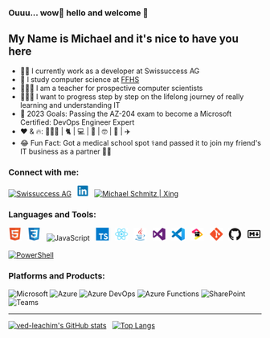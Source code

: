 ### Ouuu... wow🐉 hello and welcome 🙏

## My Name is Michael and it's nice to have you here

- 👨‍💻 I currently work as a developer at Swissuccess AG
- 📜 I study computer science at [FFHS](https://www.ffhs.ch/en/degree-programmes/bachelor/informatik)
- 👨🏻‍🏫 I am a teacher for prospective computer scientists
- 🚶🏻‍♂️ I want to progress step by step on the lifelong journey of really learning and understanding IT
- 🥅 2023 Goals: Passing the AZ-204 exam to become a Microsoft Certified: DevOps Engineer Expert
- ❤️ & 🔥: 👨‍👩‍👧 | 🐈 | 💻 | 💪 | 🤓 | 🎿 | ✈️
- 😂 Fun Fact: Got a medical school spot ⚕️and passed it to join my friend's IT business as a partner 👨‍💼

### Connect with me:

[<img float="left" alt="Swissuccess AG" width="22px" src="https://www.swissuccess.ch/wp-content/uploads/2020/05/swissuccess_rgb_resized_137_109.png" />](https://www.swissuccess.ch/)&nbsp;&nbsp;
[<img float="left" alt="Michael Schmitz | LinkedIn" width="22px" src="https://raw.githubusercontent.com/devicons/devicon/master/icons/linkedin/linkedin-original.svg"/>](https://www.linkedin.com/in/michael-schmitz-b25b6614a/)&nbsp;&nbsp;
[<img float="left" alt="Michael Schmitz | Xing" width="22px" src="https://camo.githubusercontent.com/559cb0e71b23bcd0b454d3312cb05542efb176a2236a5f6ecc99d478726172da/68747470733a2f2f6564656e742e6769746875622e696f2f537570657254696e7949636f6e732f696d616765732f7376672f78696e672e737667"/>](https://www.xing.com/profile/Michael_Schmitz425/cv)

### Languages and Tools:

<div>
<img alt="HTML 5" width="26px" src="https://raw.githubusercontent.com/devicons/devicon/master/icons/html5/html5-original.svg"/>&nbsp;&nbsp;
<img alt="CSS 3" width="26px" src="https://raw.githubusercontent.com/devicons/devicon/master/icons/css3/css3-original.svg"/>&nbsp;&nbsp;
<img alt="JavaScript" width="26px" src="https://raw.githubusercontent.com/jmnote/z-icons/master/svg/javascript.svg"/>&nbsp;&nbsp;
<img alt="TypeScript" width="26px" src="https://raw.githubusercontent.com/devicons/devicon/master/icons/typescript/typescript-plain.svg"/>&nbsp;&nbsp;
<img alt="React.js" width="26px" src="https://raw.githubusercontent.com/devicons/devicon/master/icons/react/react-original.svg"/>&nbsp;&nbsp;
<img alt="Java" width="26px" src="https://raw.githubusercontent.com/devicons/devicon/master/icons/java/java-original.svg"/>&nbsp;&nbsp;
<img alt="Visual Studio" width="26px" src="https://raw.githubusercontent.com/devicons/devicon/master/icons/visualstudio/visualstudio-plain.svg"/>&nbsp;&nbsp;
<img alt="Visual Studio Code" width="26px" src="https://raw.githubusercontent.com/devicons/devicon/master/icons/vscode/vscode-original.svg"/>&nbsp;&nbsp;
<img alt="JetBrains IDEs" width="26px" src="https://raw.githubusercontent.com/devicons/devicon/master/icons/jetbrains/jetbrains-original.svg"/>&nbsp;&nbsp;
<img alt="Git" width="26px" src="https://raw.githubusercontent.com/devicons/devicon/master/icons/git/git-original.svg"/>&nbsp;&nbsp;
<img alt="GitHub" width="26px" src="https://raw.githubusercontent.com/devicons/devicon/master/icons/github/github-original.svg"/>&nbsp;&nbsp;
<img alt="Markdown" width="26px" src="https://raw.githubusercontent.com/devicons/devicon/master/icons/markdown/markdown-original.svg"/>
</div>
&nbsp;&nbsp;
<div>
<a href="https://github.com/ved-leachim/PowerShell"><img alt="PowerShell" widht="100px" src="https://img.shields.io/badge/powershell-5391FE?style=for-the-badge&logo=powershell&logoColor=white">
</div></a>

### Platforms and Products:

<div>
<img alt="Microsoft" width="108px" src="https://img.shields.io/badge/Microsoft-666666?style=for-the-badge&logo=microsoft&logoColor=white"/>
<img alt="Azure" width="150px" src="https://img.shields.io/badge/microsoft%20azure-0089D6?style=for-the-badge&logo=microsoft-azure&logoColor=white"/>
<img alt="Azure DevOps" width="127px" src="https://img.shields.io/badge/Azure_DevOps-0078D7?style=for-the-badge&logo=azure-devops&logoColor=white"/>
<img alt="Azure Functions" width="146px" src="https://img.shields.io/badge/Azure_Functions-0062AD?style=for-the-badge&logo=azure-functions&logoColor=white"/>
<img alt="SharePoint" width="178px" src="https://img.shields.io/badge/Microsoft_SharePoint-0078D4?style=for-the-badge&logo=microsoft-sharepoint&logoColor=white"/>
<img alt="Teams" width="143px" src="https://img.shields.io/badge/Microsoft_Teams-6264A7?style=for-the-badge&logo=microsoft-teams&logoColor=white"/>
</div>

---

[![ved-leachim's GitHub stats](https://github-readme-stats-git-masterrstaa-rickstaa.vercel.app/api?username=ved-leachim&count_private=true&hide=contribs,issues&show_icons=true&theme=tokyonight)](https://github.com/ved-leachim/github-readme-stats)&nbsp;&nbsp;
[![Top Langs](https://github-readme-stats-git-masterrstaa-rickstaa.vercel.app/api/top-langs/?username=ved-leachim&theme=tokyonight)](https://github.com/ved-leachim/github-readme-stats)
